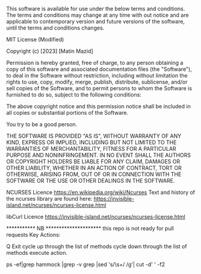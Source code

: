 This software is available for use under the below terms and conditions. 
The terms and conditions may change at any time with out notice and are applicable to contemporary version and future versions of the software, until the terms and conditions changes.

MIT License (Modified)

Copyright (c) [2023] [Matin Mazid]

Permission is hereby granted, free of charge, to any person obtaining a copy
of this software and associated documentation files (the "Software"), to deal
in the Software without restriction, including without limitation the rights
to use, copy, modify, merge, publish, distribute, sublicense, and/or sell
copies of the Software, and to permit persons to whom the Software is
furnished to do so, subject to the following conditions:

The above copyright notice and this permission notice shall be included in all
copies or substantial portions of the Software.

You try to be a good person.

THE SOFTWARE IS PROVIDED "AS IS", WITHOUT WARRANTY OF ANY KIND, EXPRESS OR
IMPLIED, INCLUDING BUT NOT LIMITED TO THE WARRANTIES OF MERCHANTABILITY,
FITNESS FOR A PARTICULAR PURPOSE AND NONINFRINGEMENT. IN NO EVENT SHALL THE
AUTHORS OR COPYRIGHT HOLDERS BE LIABLE FOR ANY CLAIM, DAMAGES OR OTHER
LIABILITY, WHETHER IN AN ACTION OF CONTRACT, TORT OR OTHERWISE, ARISING FROM,
OUT OF OR IN CONNECTION WITH THE SOFTWARE OR THE USE OR OTHER DEALINGS IN THE
SOFTWARE.


NCURSES Licence
https://en.wikipedia.org/wiki/Ncurses
Text and history of the ncurses library are found here:
https://invisible-island.net/ncurses/ncurses-license.html

libCurl Licence
https://invisible-island.net/ncurses/ncurses-license.html


*********** NB *********************
this repo is not ready for pull requests
Key Actions:

<CTRL> Q  Exit
<UP ARROW> cycle up through the list of methods
<DOWN ARROW> cycle down through the list of methods
<CTRL-e> execute action.


ps -ef|grep hammock |grep -v grep |sed 's/\s\+/ /g'| cut -d' ' -f2